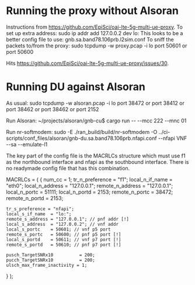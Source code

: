 # Running the proxy without Alsoran
Instructions from https://github.com/EpiSci/oai-lte-5g-multi-ue-proxy.
To set up extra address:
  sudo ip addr add 127.0.0.2 dev lo:
This looks to be a better config file to use:
  gnb.sa.band78.106prb.l2sim.conf
To sniff the packets to/from the proxy:
  sudo tcpdump -w proxy.pcap -i lo port 50601 or port 50600

Hits https://github.com/EpiSci/oai-lte-5g-multi-ue-proxy/issues/30.

# Running DU against Alsoran
As usual:
  sudo tcpdump -w alsoran.pcap -i lo port 38472 or port 38412 or port 38462 or port 38462 or port 2152

Run Alsoran:
  ~/projects/alsoran/gnb-cu$ cargo run -- --mcc 222 --mnc 01

Run nr-softmodem:
  sudo -E ./ran_build/build/nr-softmodem -O ../ci-scripts/conf_files/alsoran/gnb-du.sa.band78.106prb.nfapi.conf --nfapi VNF --sa --emulate-l1



The key part of the config file is the MACRLCs structure which must use f1 as the northbound interface and nfapi as the southbound interface.  There is no readymade config file that has this combination.

MACRLCs = (
  {
    num_cc           = 1;
    tr_n_preference  = "f1";
    local_n_if_name = "eth0";
    local_n_address = "127.0.0.1";
    remote_n_address = "127.0.0.1";
    local_n_portc   = 51111;
    local_n_portd   = 2153;
    remote_n_portc  = 38472;
    remote_n_portd  = 2153;

    tr_s_preference = "nfapi";
    local_s_if_name  = "lo:";
    remote_s_address = "127.0.0.1"; // pnf addr [!]
    local_s_address  = "127.0.0.2"; // vnf addr
    local_s_portc    = 50601; // vnf p5 port
    remote_s_portc   = 50600; // pnf p5 port [!]
    local_s_portd    = 50611; // vnf p7 port [!]
    remote_s_portd   = 50610; // pnf p7 port [!]

    pusch_TargetSNRx10          = 200;
    pucch_TargetSNRx10          = 200;
    ulsch_max_frame_inactivity = 1;
  }
);
